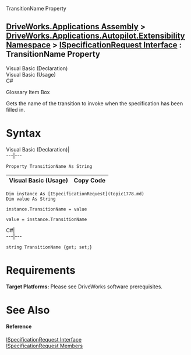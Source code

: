 TransitionName Property   
  
[DriveWorks.Applications Assembly](topic13.md) > [DriveWorks.Applications.Autopilot.Extensibility Namespace](topic1633.md) > [ISpecificationRequest Interface](topic1778.md) : TransitionName Property  
---  
  
Visual Basic (Declaration)    
Visual Basic (Usage)    
C# 

Glossary Item Box

Gets the name of the transition to invoke when the specification has been filled in. 

# Syntax

Visual Basic (Declaration)|   
---|---  
      
    
    Property TransitionName As String  
  
Visual Basic (Usage)| Copy Code  
---|---  
      
    
    Dim instance As [ISpecificationRequest](topic1778.md)
    Dim value As String
     
    instance.TransitionName = value
     
    value = instance.TransitionName  
  
C#|   
---|---  
      
    
    string TransitionName {get; set;}  
  
# Requirements

**Target Platforms:** Please see DriveWorks software prerequisites.

# See Also

#### Reference

[ISpecificationRequest Interface](topic1778.md)   
[ISpecificationRequest Members](topic1779.md)


